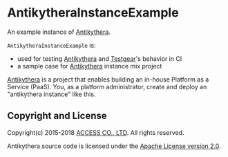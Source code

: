 # AntikytheraInstanceExample

An example instance of [Antikythera].

[Antikythera]: https://github.com/access-company/antikythera

`AntikytheraInstanceExample` is:

- used for testing [Antikythera] and [Testgear](https://github.com/access-company/testgear)'s behavior in CI
- a sample case for [Antikythera] instance mix project

[Antikythera] is a project that enables building an in-house Platform as a Service (PaaS).
You, as a platform administrator, create and deploy an "antikythera instance" like this.

## Copyright and License

Copyright(c) 2015-2018 [ACCESS CO., LTD](https://www.access-company.com). All rights reserved.

Antikythera source code is licensed under the [Apache License version 2.0](./LICENSE).
